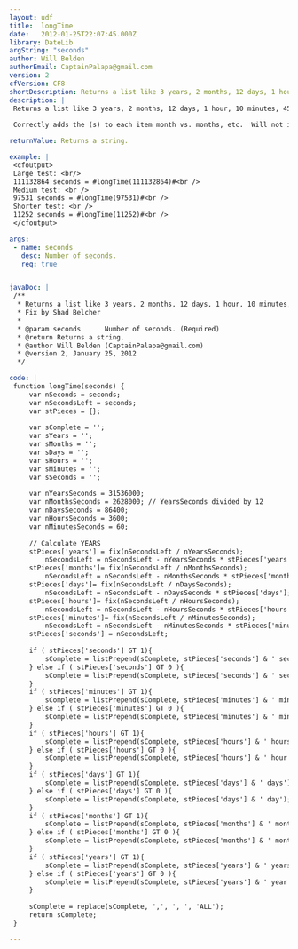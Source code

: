 ```yaml
---
layout: udf
title:  longTime
date:   2012-01-25T22:07:45.000Z
library: DateLib
argString: "seconds"
author: Will Belden
authorEmail: CaptainPalapa@gmail.com
version: 2
cfVersion: CF8
shortDescription: Returns a list like 3 years, 2 months, 12 days, 1 hour, 10 minutes, 45 seconds from a seconds count argument.
description: |
 Returns a list like 3 years, 2 months, 12 days, 1 hour, 10 minutes, 45 seconds from a seconds count argument.
 
 Correctly adds the (s) to each item month vs. months, etc.  Will not include any items that are zero.  For exactly 1 year and 20 seconds, would return '1 year, 20 seconds'

returnValue: Returns a string.

example: |
 <cfoutput>
 Large test: <br/>
 111132864 seconds = #longTime(111132864)#<br />
 Medium test: <br />
 97531 seconds = #longTime(97531)#<br />
 Shorter test: <br />
 11252 seconds = #longTime(11252)#<br />
 </cfoutput>

args:
 - name: seconds
   desc: Number of seconds.
   req: true


javaDoc: |
 /**
  * Returns a list like 3 years, 2 months, 12 days, 1 hour, 10 minutes, 45 seconds from a seconds count argument.
  * Fix by Shad Belcher
  * 
  * @param seconds      Number of seconds. (Required)
  * @return Returns a string. 
  * @author Will Belden (CaptainPalapa@gmail.com) 
  * @version 2, January 25, 2012 
  */

code: |
 function longTime(seconds) {
     var nSeconds = seconds;
     var nSecondsLeft = seconds;
     var stPieces = {};
 
     var sComplete = '';
     var sYears = '';
     var sMonths = '';
     var sDays = '';
     var sHours = '';
     var sMinutes = '';
     var sSeconds = '';
 
     var nYearsSeconds = 31536000;
     var nMonthsSeconds = 2628000; // YearsSeconds divided by 12
     var nDaysSeconds = 86400;
     var nHoursSeconds = 3600;
     var nMinutesSeconds = 60;
 
     // Calculate YEARS
     stPieces['years'] = fix(nSecondsLeft / nYearsSeconds);
         nSecondsLeft = nSecondsLeft - nYearsSeconds * stPieces['years'];
     stPieces['months']= fix(nSecondsLeft / nMonthsSeconds);
         nSecondsLeft = nSecondsLeft - nMonthsSeconds * stPieces['months'];
     stPieces['days']= fix(nSecondsLeft / nDaysSeconds);
         nSecondsLeft = nSecondsLeft - nDaysSeconds * stPieces['days'];
     stPieces['hours']= fix(nSecondsLeft / nHoursSeconds);
         nSecondsLeft = nSecondsLeft - nHoursSeconds * stPieces['hours'];
     stPieces['minutes']= fix(nSecondsLeft / nMinutesSeconds);
         nSecondsLeft = nSecondsLeft - nMinutesSeconds * stPieces['minutes'];
     stPieces['seconds'] = nSecondsLeft;
 
     if ( stPieces['seconds'] GT 1){
         sComplete = listPrepend(sComplete, stPieces['seconds'] & ' seconds');
     } else if ( stPieces['seconds'] GT 0 ){
         sComplete = listPrepend(sComplete, stPieces['seconds'] & ' second');
     }
     if ( stPieces['minutes'] GT 1){
         sComplete = listPrepend(sComplete, stPieces['minutes'] & ' minutes');
     } else if ( stPieces['minutes'] GT 0 ){
         sComplete = listPrepend(sComplete, stPieces['minutes'] & ' minute');
     }
     if ( stPieces['hours'] GT 1){
         sComplete = listPrepend(sComplete, stPieces['hours'] & ' hours');
     } else if ( stPieces['hours'] GT 0 ){
         sComplete = listPrepend(sComplete, stPieces['hours'] & ' hour');
     }
     if ( stPieces['days'] GT 1){
         sComplete = listPrepend(sComplete, stPieces['days'] & ' days');
     } else if ( stPieces['days'] GT 0 ){
         sComplete = listPrepend(sComplete, stPieces['days'] & ' day');
     }
     if ( stPieces['months'] GT 1){
         sComplete = listPrepend(sComplete, stPieces['months'] & ' months');
     } else if ( stPieces['months'] GT 0 ){
         sComplete = listPrepend(sComplete, stPieces['months'] & ' month');
     }
     if ( stPieces['years'] GT 1){
         sComplete = listPrepend(sComplete, stPieces['years'] & ' years');
     } else if ( stPieces['years'] GT 0 ){
         sComplete = listPrepend(sComplete, stPieces['years'] & ' year');
     }
 
     sComplete = replace(sComplete, ',', ', ', 'ALL');
     return sComplete;
 }

---
```


